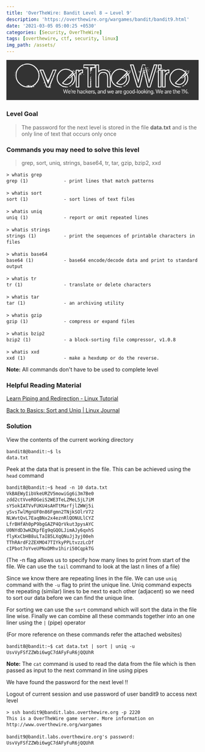 ```yaml
---
title: 'OverTheWire: Bandit Level 8 → Level 9'
description: 'https://overthewire.org/wargames/bandit/bandit9.html'
date: '2021-03-05 05:00:25 +0530'
categories: [Security, OverTheWire]
tags: [overthewire, ctf, security, linux]
img_path: /assets/
---
```


![OverTheWire Banner](images/overthewire-banner.png)

### Level Goal

> The password for the next level is stored in the file **data.txt** and is the only line of text that occurs only once

### Commands you may need to solve this level

> grep, sort, uniq, strings, base64, tr, tar, gzip, bzip2, xxd

```
> whatis grep  
grep (1)             - print lines that match patterns

> whatis sort  
sort (1)             - sort lines of text files

> whatis uniq  
uniq (1)             - report or omit repeated lines

> whatis strings  
strings (1)          - print the sequences of printable characters in files

> whatis base64  
base64 (1)           - base64 encode/decode data and print to standard output

> whatis tr  
tr (1)               - translate or delete characters

> whatis tar  
tar (1)              - an archiving utility

> whatis gzip  
gzip (1)             - compress or expand files

> whatis bzip2  
bzip2 (1)            - a block-sorting file compressor, v1.0.8

> whatis xxd  
xxd (1)              - make a hexdump or do the reverse.
```

**Note:** All commands don't have to be used to complete level

### Helpful Reading Material

[Learn Piping and Redirection - Linux Tutorial](https://ryanstutorials.net/linuxtutorial/piping.php)

[Back to Basics: Sort and Uniq \| Linux Journal](https://www.linuxjournal.com/content/back-basics-sort-and-uniq)

### Solution

View the contents of the current working directory

```
bandit8@bandit:~$ ls  
data.txt
```

Peek at the data that is present in the file. This can be achieved using the `head` command

```
bandit8@bandit:~$ head -n 10 data.txt   
VkBAEWyIibVkeURZV5mowiGg6i3m7Be0  
zdd2ctVveROGeiS2WE3TeLZMeL5jL7iM  
sYSokIATVvFUKU4sAHTtMarfjlZWWj5i  
ySvsTwlMgnUF0n86Fgmn2TNjkSOlrV72  
NLWvtQvL7EaqBNx2x4eznRlQONULlCYZ  
LfrBHfAh0pP9bgGAZP4QrVkut3pysAYC  
U0NYdD3wHZKpfEg9qGQOLJimAJy6qxhS  
flyKxCbHB8uLTaIB5LXqQNuJj3yj00eh  
TThRArdF2ZEXMO47TIYkyPPLtvzzLcDf  
cIPbot7oYveUPNxDMhv1hiri50CqpkTG
```

(The -n flag allows us to specify how many lines to print from start of the file. We can use the `tail` command to look at the last n lines of a file)

Since we know there are repeating lines in the file. We can use `uniq` command with the `-u` flag to print the unique line. Uniq command expects the repeating (similar) lines to be next to each other (adjacent) so we need to sort our data before we can find the unique line.

For sorting we can use the `sort` command which will sort the data in the file line wise. Finally we can combine all these commands together into an one liner using the `|` (pipe) operator

(For more reference on these commands refer the attached websites)

```
bandit8@bandit:~$ cat data.txt | sort | uniq -u  
UsvVyFSfZZWbi6wgC7dAFyFuR6jQQUhR
```

**Note:** The `cat` command is used to read the data from the file which is then passed as input to the next command in line using pipes

We have found the password for the next level !!

Logout of current session and use password of user bandit9 to access next level

```
> ssh bandit9@bandit.labs.overthewire.org -p 2220  
This is a OverTheWire game server. More information on http://www.overthewire.org/wargames

bandit9@bandit.labs.overthewire.org's password: UsvVyFSfZZWbi6wgC7dAFyFuR6jQQUhR
```